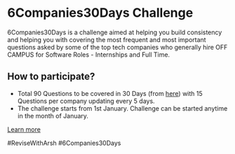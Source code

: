 # 6Companies30Days Challenge

6Companies30Days is a challenge aimed at helping you build consistency and helping you with covering the most frequent and most important questions asked by some of the top tech companies who generally hire OFF CAMPUS for Software Roles - Internships and Full Time.

## How to participate?

- Total 90 Questions to be covered in 30 Days (from [here](https://www.proelevate.in/competition/6-companies-30-days-challenge)) with 15 Questions per company updating every 5 days.
- The challenge starts from 1st January. Challenge can be started anytime in the month of January.

[Learn more](https://www.youtube.com/watch?v=4dBadnH-k0o)


#ReviseWithArsh #6Companies30Days

